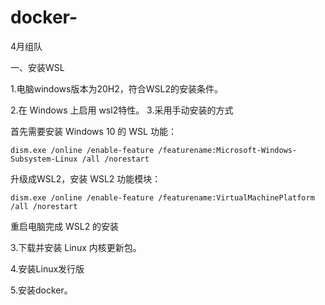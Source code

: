 # docker-
4月组队


一、安装WSL


1.电脑windows版本为20H2，符合WSL2的安装条件。

2.在 Windows 上启用 wsl2特性。
3.采用手动安装的方式
    
首先需要安装 Windows 10 的 WSL 功能：

`dism.exe /online /enable-feature /featurename:Microsoft-Windows-Subsystem-Linux /all /norestart`

        
 升级成WSL2，安装 WSL2 功能模块：

`dism.exe /online /enable-feature /featurename:VirtualMachinePlatform /all /norestart`

重启电脑完成 WSL2 的安装
    
3.下载并安装 Linux 内核更新包。

4.安装Linux发行版

5.安装docker。
